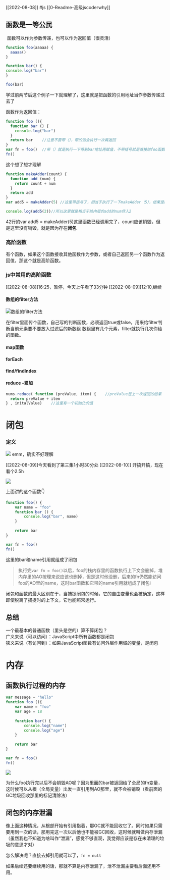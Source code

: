 [[2022-08-08]]
#js
[[0-Readme-高级jscoderwhy]]

## 函数是一等公民

​	函数可以作为参数传递，也可以作为返回值（很灵活）

```jsx
function foo(aaaaa) {
  aaaaa()
}

function bar() {
console.log("bar")
}

foo(bar)
```
学过前两节后这个例子一下就理解了，这里就是把函数的引用地址当作参数传递过去了

函数作为返回值：
```jsx
function foo (){
  function bar () {
    console.log("bar")
  }
  return bar    //注意不要带（），带的话会执行一次再返回
}
var fn = foo()  //带（）就是执行一下得到bar地址再赋值，不带括号就是直接给foo函数的地址了
fn()
```

这个想了想才理解
```jsx
function makeAdder(count) {
  function add (num) {
    return count + num
  }
  return add
}
var add5 = makeAdder(5) //这里带括号了，相当于执行了一下makeAdder（5），结果是add函数地址，所以add5就是add函数，count已经确定死是5了，就是add5在内层

console.log(add5(2))//所以这里就是相当于给内层的add的num传入2
```
42行的var add5 = makeAdder(5)这里函数已经调用完了，count应该销毁，但是这里没有销毁，就是因为存在**闭包**

### 高阶函数
有个函数，如果这个函数接收其他函数作为参数，或者自己返回另一个函数作为返回值，那这个就是高阶函数。

### js中常用的高阶函数

[[2022-08-08]]16:25，暂停，今天上午看了33分钟
[[2022-08-09]]12:10,继续

#### 数组的filter方法
![数组的filter方法](https://github.com/xiaoye7777/imageHosting/blob/main/images/Pasted%20image%2020220809123348.png?raw=true)

在filter里面传个函数，自己写的判断函数，必须返回true或false，用来给filter判断当前元素要不要放入过滤后的新数组
数组里有几个元素，filter就执行几次你给的函数。

#### map函数
#### forEach
#### find/findIndex
#### reduce -累加
```jsx
nums.reduce( function (preValue, item) {    //preValue是上一次返回的结果
  return preValue + item
} , initalValue)    //这里有一个初始化的值
```

# 闭包
### 定义
![](https://github.com/xiaoye7777/imageHosting/blob/main/images/Pasted%20image%2020220809153231.png?raw=true)
emm，确实不好理解

[[2022-08-09]]今天看到了第三集1小时30分处
[[2022-08-10]] 开搞开搞，现在看个2.5h

![](https://github.com/xiaoye7777/imageHosting/blob/main/images/%E5%B1%8F%E5%B9%95%E6%88%AA%E5%9B%BE%202022-08-10%20114205.png?raw=true)

上面讲的这个函数👇

```javascript
function foo() {
    var name = "foo"
    function bar () {
        console.log("bar", name)
    }
    
    return bar
}

var fn = foo()
fn()
```

这里的bar和name引用就组成了闭包

> 执行完`var fn = foo()`以后，foo的栈内存里的函数执行上下文会删掉，堆内存里的AO按理来说应该也删掉，但是这时他没删，后来的fn仍然能访问foo的AO里的name，这时bar函数和它带的name引用就组成了闭包i

闭包和函数的最大区别在于，当捕捉闭包的时候，它的自由变量也会被确定，这样即使脱离了捕捉时的上下文，它也能照常运行。

## 总结

一个最基本的普通函数（里头是空的）算不算闭包？  
广义来说（可以访问）：JavaScript中所有函数都是闭包  
狭义来说（有访问到）：如果JavaScript函数有访问外层作用域的变量，是闭包

# 内存

## 函数执行过程的内存

```javascript
var message = "hello"
function foo (){
    var name = "foo"
    var age = 18
    
    function bar() {
    	console.log("name")
    	console.log("age")
	}
    
    return bar
}

var fn = foo()
fn()
```

![](https://github.com/xiaoye7777/imageHosting/blob/main/images/%E5%BE%AE%E4%BF%A1%E5%9B%BE%E7%89%87_20220810140205.jpg?raw=true)

为什么foo执行完以后不会销毁AO呢？因为里面的bar被返回给了全局的fn变量，这时候可以从根（全局变量）出发一直引用到AO那里，就不会被销毁（看前面的GC垃圾回收那里的标记清除法）

## 闭包的内存泄漏

像上面这种情况，从根部开始有引用指着，那GC就不能回收它了。同时如果只需要用到一次的话，那用完这一次以后他也不能被GC回收，这时候就叫做内存泄漏（虽然我也不知道为啥叫作“泄漏”，感觉不够直观，我觉得应该是存在未清理的垃圾的意思才对）

怎么解决呢？直接去掉引用就可以了，`fn = null`

如果后续还要继续用的话，那就不算是内存泄漏了，泄不泄漏主要看后面还用不用。
